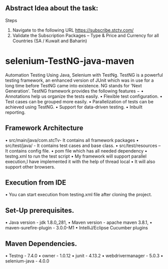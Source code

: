 ## Abstract Idea about the task:
Steps
1. Navigate to the following URL https://subscribe.stctv.com/
2. Validate the Subscription Packages – Type & Price and Currency for all Countries (SA /
Kuwait and Baharin)

# selenium-TestNG-java-maven
Automation Testing Using Java, Selenium with TestNg.
TestNG is a powerful testing framework, an enhanced version of JUnit which was in use for a long time before TestNG came into existence. NG stands for 'Next Generation'.
TestNG framework provides the following features −
•	Annotations help us organize the tests easily.
•	Flexible test configuration.
•	Test cases can be grouped more easily.
•	Parallelization of tests can be achieved using TestNG.
•	Support for data-driven testing.
•	Inbuilt reporting.

## Framework Architecture
•	src/main/java/com.stcTv- It contains all framework packages
•	src/test/java/ - It contains test cases and base class.
•	src/test/resources – It contains config file.
•	pom file which has all needed dependency
•	testng.xml to run the test script
•	My framework will support parallel execution,I have implemented it with the help of thread local
•	It will also support other browsers.

## Execution from IDE

•	You can start execution from testing.xml file after cloning the project.


## Set-Up prerequisites.

•	Java version - jdk 1.8.0_281,
•	Maven version - apache maven 3.8.1,
•	maven-surefire-plugin - 3.0.0-M1
•	IntelliJ/Eclipse Cucumber plugins

## Maven Dependencies.

•	Testng - 7.4.0
•	owner - 1.0.12
•	junit - 4.13.2
•	webdrivermanager - 5.0.3
•	selenium-java - 4.0.0






